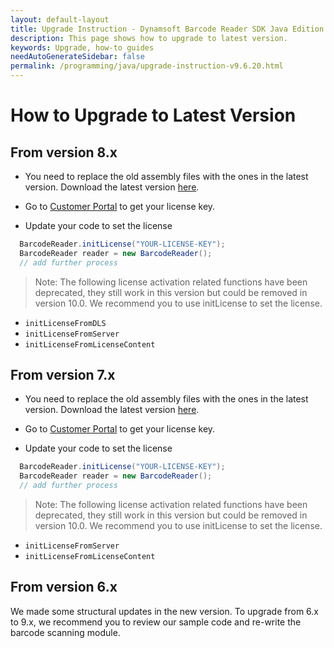 ```yaml
---
layout: default-layout
title: Upgrade Instruction - Dynamsoft Barcode Reader SDK Java Edition
description: This page shows how to upgrade to latest version.
keywords: Upgrade, how-to guides
needAutoGenerateSidebar: false
permalink: /programming/java/upgrade-instruction-v9.6.20.html
---
```



# How to Upgrade to Latest Version     

## From version 8.x

- You need to replace the old assembly files with the ones in the latest version. Download the latest version [here](https://www.dynamsoft.com/Downloads/Dynamic-Barcode-Reader-Download.aspx).

- Go to <a href="https://www.dynamsoft.com/customer/license/fullLicense" target="_blank">Customer Portal</a> to get your license key.

- Update your code to set the license
```java
  BarcodeReader.initLicense("YOUR-LICENSE-KEY");
  BarcodeReader reader = new BarcodeReader();
  // add further process
```

>Note:
>The following license activation related functions have been deprecated, they still work in this version but could be removed in version 10.0. We recommend you to use initLicense to set the license.

- `initLicenseFromDLS`
- `initLicenseFromServer`
- `initLicenseFromLicenseContent` 

## From version 7.x

- You need to replace the old assembly files with the ones in the latest version. Download the latest version [here](https://www.dynamsoft.com/Downloads/Dynamic-Barcode-Reader-Download.aspx).

- Go to <a href="https://www.dynamsoft.com/customer/license/fullLicense" target="_blank">Customer Portal</a> to get your license key.

- Update your code to set the license
```java
  BarcodeReader.initLicense("YOUR-LICENSE-KEY");
  BarcodeReader reader = new BarcodeReader();
  // add further process
```

>Note:
>The following license activation related functions have been deprecated, they still work in this version but could be removed in version 10.0. We recommend you to use initLicense to set the license.

- `initLicenseFromServer`
- `initLicenseFromLicenseContent` 


## From version 6.x

We made some structural updates in the new version. To upgrade from 6.x to 9.x, we recommend you to review our sample code and re-write the barcode scanning module.
